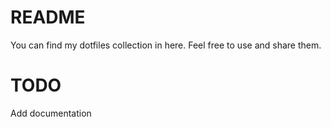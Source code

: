 # README

You can find my dotfiles collection in here. Feel free to use and share them. 

# TODO

Add documentation
